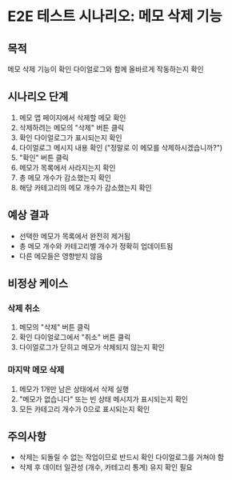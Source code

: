 # E2E 테스트 시나리오: 메모 삭제 기능

## 목적

메모 삭제 기능이 확인 다이얼로그와 함께 올바르게 작동하는지 확인

## 시나리오 단계

1. 메모 앱 페이지에서 삭제할 메모 확인
2. 삭제하려는 메모의 "삭제" 버튼 클릭
3. 확인 다이얼로그가 표시되는지 확인
4. 다이얼로그 메시지 내용 확인 ("정말로 이 메모를 삭제하시겠습니까?")
5. "확인" 버튼 클릭
6. 메모가 목록에서 사라지는지 확인
7. 총 메모 개수가 감소했는지 확인
8. 해당 카테고리의 메모 개수가 감소했는지 확인

## 예상 결과

- 선택한 메모가 목록에서 완전히 제거됨
- 총 메모 개수와 카테고리별 개수가 정확히 업데이트됨
- 다른 메모들은 영향받지 않음

## 비정상 케이스

### 삭제 취소
1. 메모의 "삭제" 버튼 클릭
2. 확인 다이얼로그에서 "취소" 버튼 클릭
3. 다이얼로그가 닫히고 메모가 삭제되지 않는지 확인

### 마지막 메모 삭제
1. 메모가 1개만 남은 상태에서 삭제 실행
2. "메모가 없습니다" 또는 빈 상태 메시지가 표시되는지 확인
3. 모든 카테고리 개수가 0으로 표시되는지 확인

## 주의사항

- 삭제는 되돌릴 수 없는 작업이므로 반드시 확인 다이얼로그를 거쳐야 함
- 삭제 후 데이터 일관성 (개수, 카테고리 통계) 유지 확인 필요